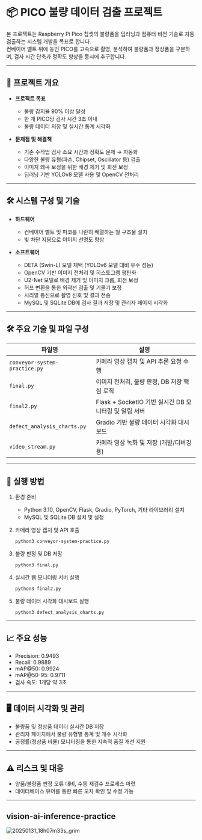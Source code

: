 # 📦 PICO 불량 데이터 검출 프로젝트

본 프로젝트는 Raspberry Pi Pico 칩셋의 불량품을 딥러닝과 컴퓨터 비전 기술로 자동 검출하는 시스템 개발을 목표로 합니다.  
컨베이어 벨트 위에 놓인 PICO를 고속으로 촬영, 분석하여 불량품과 정상품을 구분하며, 검사 시간 단축과 정확도 향상을 동시에 추구합니다.

---

## 📌 프로젝트 개요

- **프로젝트 목표**  
  - 불량 감지율 90% 이상 달성  
  - 한 개 PICO당 검사 시간 3초 이내 
  - 불량 데이터 저장 및 실시간 통계 시각화  

- **문제점 및 해결책**  
  - 기존 수작업 검사 소요 시간과 정확도 문제 → 자동화  
  - 다양한 불량 유형(파손, Chipset, Oscillator 등) 검출  
  - 이미지 왜곡 보정을 위한 배경 제거 및 회전 보정  
  - 딥러닝 기반 YOLOv8 모델 사용 및 OpenCV 전처리  

---

## 🛠 시스템 구성 및 기술

- **하드웨어**  
  - 컨베이어 벨트 및 피코를 나란히 배열하는 철 구조물 설치  
  - 빛 차단 지붕으로 이미지 선명도 향상

- **소프트웨어**  
  - DETA (Swin-L) 모델 채택 (YOLOv6 모델 대비 우수 성능)  
  - OpenCV 기반 이미지 전처리 및 히스토그램 평탄화  
  - U2-Net 모델로 배경 제거 및 이미지 크롭, 회전 보정  
  - 허프 변환을 통한 외곽선 검출 및 기울기 보정  
  - 시리얼 통신으로 촬영 신호 및 결과 전송  
  - MySQL 및 SQLite DB에 검사 결과 저장 및 관리자 페이지 시각화

---

## 🛠 주요 기술 및 파일 구성

| 파일명                       | 설명                                              |
|-----------------------------|--------------------------------------------------|
| `conveyor-system-practice.py` | 카메라 영상 캡처 및 API 추론 요청 수행               |
| `final.py`                  | 이미지 전처리, 불량 판정, DB 저장 핵심 로직             |
| `final2.py`                 | Flask + SocketIO 기반 실시간 DB 모니터링 및 알림 서버     |
| `defect_analysis_charts.py` | Gradio 기반 불량 데이터 시각화 대시보드                  |
| `video_stream.py`           | 카메라 영상 녹화 및 저장 (개발/디버깅용)                  |

---

## 🚀 실행 방법

1. 환경 준비  
   - Python 3.10, OpenCV, Flask, Gradio, PyTorch, 기타 라이브러리 설치  
   - MySQL 및 SQLite DB 설치 및 설정  

2. 카메라 영상 캡처 및 API 호출  
   ```bash
   python3 conveyor-system-practice.py
   ```
   
3. 불량 판정 및 DB 저장
   ```bash
   python3 final.py
   ```

4. 실시간 웹 모니터링 서버 실행
   ```bash
   python3 final2.py
   ```
5. 불량 데이터 시각화 대시보드 실행
   ```bash
   python3 defect_analysis_charts.py
   ```
---

## 📈 주요 성능

- Precision: 0.9493  
- Recall: 0.9889  
- mAP@50: 0.9924  
- mAP@50-95: 0.9711  
- 검사 속도: 1개당 약 3초

---

## 🖥 데이터 시각화 및 관리

- 불량품 및 정상품 데이터 실시간 DB 저장  
- 관리자 페이지에서 불량 유형별 통계 및 개수 시각화  
- 공정률(정상품 비율) 모니터링을 통한 지속적 품질 개선 지원

---

## ⚠ 리스크 및 대응

- 양품/불량품 판정 오류 대비, 수동 재검수 프로세스 마련  
- 데이터베이스 뷰어를 통한 빠른 오차 확인 및 수정 가능

---

## vision-ai-inference-practice
![20250131_18h07m33s_grim](https://github.com/user-attachments/assets/866348a7-7c9a-412f-9c1c-36017eff1593)
